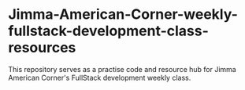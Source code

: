 # Jimma-American-Corner-weekly-fullstack-development-class-resources
This repository serves as a practise code and resource hub for Jimma American Corner's FullStack development weekly class.
